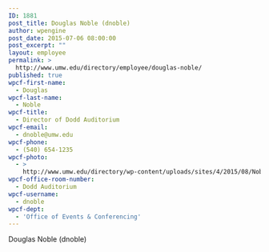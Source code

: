 ```yaml
---
ID: 1881
post_title: Douglas Noble (dnoble)
author: wpengine
post_date: 2015-07-06 08:00:00
post_excerpt: ""
layout: employee
permalink: >
  http://www.umw.edu/directory/employee/douglas-noble/
published: true
wpcf-first-name:
  - Douglas
wpcf-last-name:
  - Noble
wpcf-title:
  - Director of Dodd Auditorium
wpcf-email:
  - dnoble@umw.edu
wpcf-phone:
  - (540) 654-1235
wpcf-photo:
  - >
    http://www.umw.edu/directory/wp-content/uploads/sites/4/2015/08/Noble_Doug_331-199x300.jpg
wpcf-office-room-number:
  - Dodd Auditorium
wpcf-username:
  - dnoble
wpcf-dept:
  - 'Office of Events & Conferencing'
---
```

Douglas Noble (dnoble)